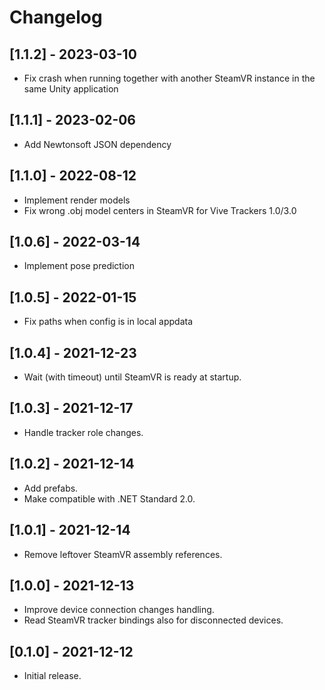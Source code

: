 # Changelog

## [1.1.2] - 2023-03-10
- Fix crash when running together with another SteamVR instance in the same Unity application

## [1.1.1] - 2023-02-06
- Add Newtonsoft JSON dependency

## [1.1.0] - 2022-08-12
- Implement render models
- Fix wrong .obj model centers in SteamVR for Vive Trackers 1.0/3.0

## [1.0.6] - 2022-03-14
- Implement pose prediction

## [1.0.5] - 2022-01-15
- Fix paths when config is in local appdata

## [1.0.4] - 2021-12-23
- Wait (with timeout) until SteamVR is ready at startup.

## [1.0.3] - 2021-12-17
- Handle tracker role changes.

## [1.0.2] - 2021-12-14
- Add prefabs.
- Make compatible with .NET Standard 2.0.

## [1.0.1] - 2021-12-14
- Remove leftover SteamVR assembly references.

## [1.0.0] - 2021-12-13
- Improve device connection changes handling.
- Read SteamVR tracker bindings also for disconnected devices.

## [0.1.0] - 2021-12-12
- Initial release.
